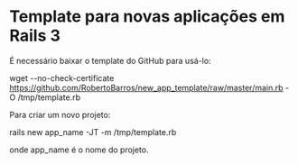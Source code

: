 Template para novas aplicações em Rails 3
=========================================

É necessário baixar o template do GitHub para usá-lo:

  wget --no-check-certificate https://github.com/RobertoBarros/new_app_template/raw/master/main.rb -O /tmp/template.rb

Para criar um novo projeto:

  rails new app_name -JT -m /tmp/template.rb

onde app_name é o nome do projeto.
